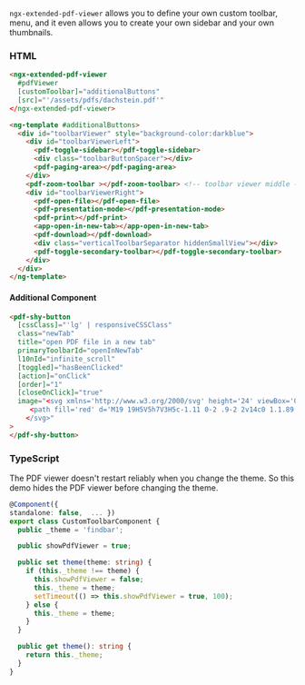 `ngx-extended-pdf-viewer` allows you to define your own custom toolbar, menu, and it even allows you to create your own sidebar and your own thumbnails.

### HTML

```html
<ngx-extended-pdf-viewer
  #pdfViewer
  [customToolbar]="additionalButtons"
  [src]="'/assets/pdfs/dachstein.pdf'"
</ngx-extended-pdf-viewer>

<ng-template #additionalButtons>
  <div id="toolbarViewer" style="background-color:darkblue">
    <div id="toolbarViewerLeft">
      <pdf-toggle-sidebar></pdf-toggle-sidebar>
      <div class="toolbarButtonSpacer"></div>
      <pdf-paging-area></pdf-paging-area>
    </div>
    <pdf-zoom-toolbar ></pdf-zoom-toolbar> <!-- toolbar viewer middle -->
    <div id="toolbarViewerRight">
      <pdf-open-file></pdf-open-file>
      <pdf-presentation-mode></pdf-presentation-mode>
      <pdf-print></pdf-print>
      <app-open-in-new-tab></app-open-in-new-tab>
      <pdf-download></pdf-download>
      <div class="verticalToolbarSeparator hiddenSmallView"></div>
      <pdf-toggle-secondary-toolbar></pdf-toggle-secondary-toolbar>
    </div>
  </div>
</ng-template>
```
#### Additional Component

```html
<pdf-shy-button
  [cssClass]="'lg' | responsiveCSSClass"
  class="newTab"
  title="open PDF file in a new tab"
  primaryToolbarId="openInNewTab"
  l10nId="infinite_scroll"
  [toggled]="hasBeenClicked"
  [action]="onClick"
  [order]="1"
  [closeOnClick]="true"
  image="<svg xmlns='http://www.w3.org/2000/svg' height='24' viewBox='0 0 24 24' width='24'>
     <path fill='red' d='M19 19H5V5h7V3H5c-1.11 0-2 .9-2 2v14c0 1.1.89 2 2 2h14c1.1 0 2-.9 2-2v-7h-2v7zM14 3v2h3.59l-9.83 9.83 1.41 1.41L19 6.41V10h2V3h-7z'/>
    </svg>"
>
</pdf-shy-button>
```

### TypeScript

The PDF viewer doesn't restart reliably when you change the theme. So this demo hides the PDF viewer before changing the theme.

```typescript
@Component({
standalone: false,  ... })
export class CustomToolbarComponent {
  public _theme = 'findbar';

  public showPdfViewer = true;

  public set theme(theme: string) {
    if (this._theme !== theme) {
      this.showPdfViewer = false;
      this._theme = theme;
      setTimeout(() => this.showPdfViewer = true, 100);
    } else {
      this._theme = theme;
    }
  }

  public get theme(): string {
    return this._theme;
  }
}
```

